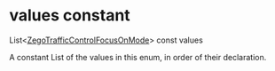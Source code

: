 


# values constant







List&lt;[ZegoTrafficControlFocusOnMode](../../zego_uikit_prebuilt_live_audio_room/ZegoTrafficControlFocusOnMode.md)> const values
  




<p>A constant List of the values in this enum, in order of their declaration.</p>










